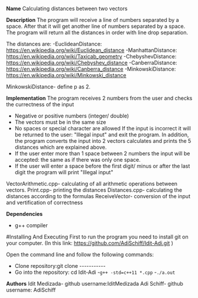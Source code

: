
**Name**
Calculating distances between two vectors

**Description**
The program will receive a line of numbers separated by a space.
After that it will get another line of numbers separated by a space.
The program will return all the distances in order with line drop separation.

The distances are:
-EuclideanDistance: https://en.wikipedia.org/wiki/Euclidean_distance
-ManhattanDistance: https://en.wikipedia.org/wiki/Taxicab_geometry
-ChebyshevDistance: https://en.wikipedia.org/wiki/Chebyshev_distance
-CanberraDistance: https://en.wikipedia.org/wiki/Canberra_distance
-MinkowskiDistance: https://en.wikipedia.org/wiki/Minkowski_distance

MinkowskiDistance- define p as 2.

**Implementation**
The program  receives 2 numbers from the user and checks the currectness of the input
- Negative or positive numbers (integer/ double)
- The vectors must be in the same size
- No spaces or special character are allowed
If the input is incorrect it will be returned to the user: "Illegal input" and exit the program.
In addition, the program converts the input into 2 vectors calculates and prints the 5 distances 
which are explained above.
- If the user enter more than 1 space between 2 numbers the input will be accepted: the same as if there 
was only one space.
- If the  user will enter a space before the first digit/ minus or after the last digit the program will 
print "Illegal input"

VectorArithmetic.cpp- calculating of all arithmetic operations between vectors.
Print.cpp- printing the distances
Distances.cpp- calculating the distances according to the formulas
ReceiveVector- conversion of the input and vertification of correctness


**Dependencies**
- g++ compiler

#Installing And Executing
First to run the program you need to install git on your computer.
(In this link: https://github.com/AdiSchiff/Idit-Adi.git )

Open the command line and follow the following commands:
- Clone repository:git clone -----------
- Go into the repository: cd Idit-Adi
-`g++ -std=c++11 *.cpp`
-`./a.out`



**Authors**
Idit Medizada- github username:IditMedizada 
Adi Schiff- github username: AdiSchiff